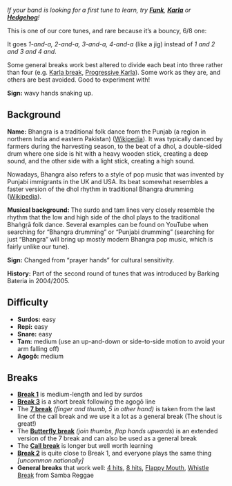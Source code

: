 *If your band is looking for a first tune to learn, try [**Funk**](/#/listen/Funk/), [**Karla**](/#/listen/Karla/) or [**Hedgehog**](/#/listen/Hedgehog/)!*

This is one of our core tunes, and rare because it’s a bouncy, 6/8 one:

It goes *1-and-a, 2-and-a, 3-and-a, 4-and-a* (like a jig) instead of *1 and 2 and 3 and 4 and*.

Some general breaks work best altered to divide each beat into three rather than four (e.g. [Karla break](/#/listen/Bhangra/Karla%20Break%20(Bhangra)), [Progressive Karla](/#/listen/Bhangra/Progressive%20Karla%20(Bhangra))).
Some work as they are, and others are best avoided. Good to experiment with!

**Sign:** wavy hands snaking up.

## Background

**Name:** Bhangra is a traditional folk dance from the Punjab (a region in northern India and eastern Pakistan) ([Wikipedia](https://en.wikipedia.org/wiki/Bhangra_(dance))). It was typically danced by farmers during the harvesting season, to the beat of a dhol, a double-sided drum where one side is hit with a heavy wooden stick, creating a deep sound, and the other side with a light stick, creating a high sound.

Nowadays, Bhangra also refers to a style of pop music that was invented by Punjabi immigrants in the UK and USA. Its beat somewhat resembles a faster version of the dhol rhythm in traditional Bhangra drumming ([Wikipedia](https://en.wikipedia.org/wiki/Bhangra_(music))).

**Musical background:** The surdo and tam lines very closely resemble the rhythm that the low and high side of the dhol plays to the traditional Bhaṅgṛā folk dance. Several examples can be found on YouTube when searching for “Bhangra drumming” or “Punjabi drumming” (searching for just “Bhangra” will bring up mostly modern Bhangra pop music, which is fairly unlike our tune).

**Sign:** Changed from “prayer hands” for cultural sensitivity.

**History:** Part of the second round of tunes that was introduced by Barking Bateria in 2004/2005.

## Difficulty

* **Surdos:** easy
* **Repi:** easy
* **Snare:** easy
* **Tam:** medium (use an up-and-down or side-to-side motion to avoid your arm falling off)
* **Agogô:** medium

## Breaks

* [**Break 1**](/#/listen/Bhangra/Break%201) is medium-length and led by surdos
* [**Break 3**](/#/listen/Bhangra/Break%203) is a short break following the agogô line
* The [**7 break**](/#/listen/Bhangra/7%20Break) *(finger and thumb, 5 in other hand)* is taken from the last line of the call break and we use it a lot as a general break (The shout is great!)
* The [**Butterfly break**](/#/listen/Bhangra/Butterfly%20Break) *(join thumbs, flap hands upwards*) is an extended version of the 7 break and can also be used as a general break
* The [**Call break**](/#/listen/Bhangra/Call%20Break) is longer but well worth learning
* [**Break 2**](/#/listen/Bhangra/Break%202) is quite close to Break 1, and everyone plays the same thing _\[uncommon nationally\]_
* **General breaks** that work well: [4 hits](/#/listen/Core%20Breaks/4%20Hits), [8 hits](/#/listen/Core%20Breaks/8%20Hits), [Flappy Mouth](/#/listen/More%20Breaks/Flappy%20Mouth), [Whistle Break](/#/listen/Samba%20Reggae/Whistle%20Break) from Samba Reggae
